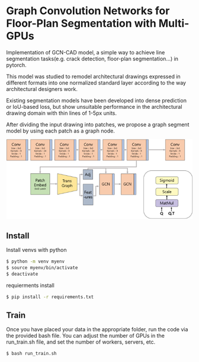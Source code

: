 # Graph Convolution Networks for Floor-Plan Segmentation with Multi-GPUs

Implementation of GCN-CAD model, a simple way to achieve line segmentation tasks(e.g. crack detection, floor-plan segmentation...) in pytorch.

This model was studied to remodel architectural drawings expressed in different formats into one normalized standard layer according to the way architectural designers work.

Existing segmentation models have been developed into dense prediction or IoU-based loss, but show unsuitable performance in the architectural drawing domain with thin lines of 1-5px units.

After dividing the input drawing into patches, we propose a graph segment model by using each patch as a graph node.

<img src="./graphics/model.png" width="800px"></img>

## Install

Install venvs with python
```bash
$ python -m venv myenv
$ source myenv/bin/activate
$ deactivate
```
requierments install 
```bash
$ pip install -r requirements.txt
```

## Train

Once you have placed your data in the appropriate folder, run the code via the provided bash file.
You can adjust the number of GPUs in the run_train.sh file, and set the number of workers, servers, etc.
```bash
$ bash run_train.sh
```


